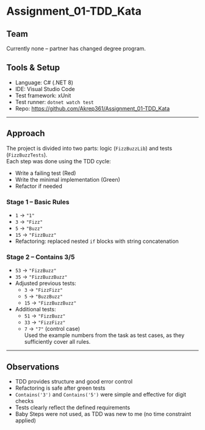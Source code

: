 # Assignment_01-TDD_Kata

## Team  
Currently none – partner has changed degree program.

## Tools & Setup  
- Language: C# (.NET 8)  
- IDE: Visual Studio Code  
- Test framework: xUnit  
- Test runner: `dotnet watch test`  
- Repo: https://github.com/Akrep361/Assignment_01-TDD_Kata

---

## Approach

The project is divided into two parts: logic (`FizzBuzzLib`) and tests (`FizzBuzzTests`).  
Each step was done using the TDD cycle:
- Write a failing test (Red)  
- Write the minimal implementation (Green)  
- Refactor if needed

### Stage 1 – Basic Rules
- `1` → `"1"`  
- `3` → `"Fizz"`  
- `5` → `"Buzz"`  
- `15` → `"FizzBuzz"`  
- Refactoring: replaced nested `if` blocks with string concatenation

### Stage 2 – Contains 3/5
- `53` → `"FizzBuzz"`  
- `35` → `"FizzBuzzBuzz"`  
- Adjusted previous tests:
  - `3` → `"FizzFizz"`  
  - `5` → `"BuzzBuzz"`  
  - `15` → `"FizzBuzzBuzz"`  
- Additional tests:
  - `51` → `"FizzBuzz"`  
  - `33` → `"FizzFizz"`  
  - `7` → `"7"` (control case)  
Used the example numbers from the task as test cases, as they sufficiently cover all rules.

---

## Observations

- TDD provides structure and good error control  
- Refactoring is safe after green tests  
- `Contains('3')` and `Contains('5')` were simple and effective for digit checks  
- Tests clearly reflect the defined requirements  
- Baby Steps were not used, as TDD was new to me (no time constraint applied)